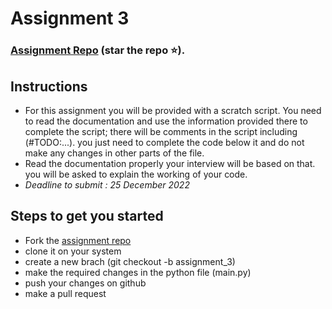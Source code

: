 # Assignment 3

### [Assignment Repo](https://github.com/kumarpriyanshu2k2/hand-gesture-recognition-assignment) (star the repo ⭐️).
## Instructions
- For this assignment you will be provided with a scratch script. You need to read the documentation and use the information provided there to complete the script; there will be comments in the script including (#TODO:...). you just need to complete the code below it and do not make any changes in other parts of the file.
- Read the documentation properly your interview will be based on that. you will be asked to explain the working of your code.
- *Deadline to submit : 25 December 2022*


## Steps to get you started

- Fork the [assignment repo](https://github.com/kumarpriyanshu2k2/hand-gesture-recognition-assignment) 
- clone it on your system
- create a new brach (git checkout -b assignment_3)
- make the required changes in the python file (main.py)
- push your changes on github
- make a pull request
 

